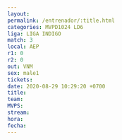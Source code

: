 ```yaml
---
layout: 
permalink: /entrenador/:title.html
categories: MVPD1024 LD6
liga: LIGA INDIGO
match: 3
local: AEP
r1: 0
r2: 0
out: VNM
sex: male1
tickets: 
date: 2020-08-29 10:29:20 +0700
title: 
team: 
MVPS: 
stream: 
hora: 
fecha:
---
```

